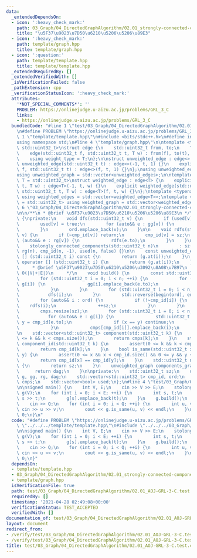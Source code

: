 ```yaml
---
data:
  _extendedDependsOn:
  - icon: ':heavy_check_mark:'
    path: 03_Graph/04_DirectedGraphAlgorithm/02.01_strongly-connected-components.hpp
    title: "\u5F37\u9023\u7D50\u6210\u5206\u5206\u89E3"
  - icon: ':heavy_check_mark:'
    path: template/graph.hpp
    title: template/graph.hpp
  - icon: ':question:'
    path: template/template.hpp
    title: template/template.hpp
  _extendedRequiredBy: []
  _extendedVerifiedWith: []
  _isVerificationFailed: false
  _pathExtension: cpp
  _verificationStatusIcon: ':heavy_check_mark:'
  attributes:
    '*NOT_SPECIAL_COMMENTS*': ''
    PROBLEM: https://onlinejudge.u-aizu.ac.jp/problems/GRL_3_C
    links:
    - https://onlinejudge.u-aizu.ac.jp/problems/GRL_3_C
  bundledCode: "#line 1 \"test/03_Graph/04_DirectedGraphAlgorithm/02.01_AOJ-GRL-3-C.test.cpp\"\
    \n#define PROBLEM \"https://onlinejudge.u-aizu.ac.jp/problems/GRL_3_C\"\n#line\
    \ 1 \"template/template.hpp\"\n#include <bits/stdc++.h>\n#define int int64_t\n\
    using namespace std;\n#line 4 \"template/graph.hpp\"\n\ntemplate <typename T =\
    \ std::uint32_t>\nstruct edge {\n    std::uint32_t from, to;\n    T weight;\n\
    \    edge(std::uint32_t f, std::uint32_t t, T w) : from(f), to(t), weight(w) {}\n\
    \    using weight_type = T;\n};\n\nstruct unweighted_edge : edge<> {\n    explicit\
    \ unweighted_edge(std::uint32_t t) : edge<>(-1, t, 1) {}\n    explicit unweighted_edge(std::uint32_t\
    \ f, std::uint32_t t) : edge<>(f, t, 1) {}\n};\nusing unweighted_edges = std::vector<unweighted_edge>;\n\
    using unweighted_graph = std::vector<unweighted_edges>;\n\ntemplate <typename\
    \ T = std::uint32_t>\nstruct weighted_edge : edge<T> {\n    explicit weighted_edge(std::uint32_t\
    \ t, T w) : edge<T>(-1, t, w) {}\n    explicit weighted_edge(std::uint32_t f,\
    \ std::uint32_t t, T w) : edge<T>(f, t, w) {}\n};\ntemplate <typename T = std::uint32_t>\
    \ using weighted_edges = std::vector<weighted_edge<T>>;\ntemplate <typename T\
    \ = std::uint32_t> using weighted_graph = std::vector<weighted_edges<T>>;\n#line\
    \ 6 \"03_Graph/04_DirectedGraphAlgorithm/02.01_strongly-connected-components.hpp\"\
    \n\n/**\n * @brief \u5F37\u9023\u7D50\u6210\u5206\u5206\u89E3\n */\nclass stolongly_connected_components\
    \ {\nprivate:\n    void dfs(std::uint32_t v) {\n        if (used[v]) return;\n\
    \        used[v] = true;\n        for (auto&& e : gg[v]) {\n            dfs(e.to);\n\
    \        }\n        ord.emplace_back(v);\n    }\n\n    void rdfs(std::uint32_t\
    \ v) {\n        if (~cmp_id[v]) return;\n        cmp_id[v] = sz;\n        for\
    \ (auto&& e : rg[v]) {\n            rdfs(e.to);\n        }\n    }\n\npublic:\n\
    \    stolongly_connected_components(std::uint32_t n)\n        : sz(0), g(n), gg(n),\
    \ rg(n), cmp_id(n, -1), used(n, false) {}\n\n    const unweighted_edges& operator\
    \ [] (std::uint32_t i) const {\n        return (g.at(i));\n    }\n    unweighted_edges&\
    \ operator [] (std::uint32_t i) {\n        return (g.at(i));\n    }\n\n    /**\n\
    \     * @brief \u5F37\u9023\u7D50\u6210\u5206\u3092\u8A08\u7B97\n     * @note\
    \ O(|V|+|E|)\n     */\n    void build() {\n        const std::uint32_t n = g.size();\n\
    \        for (std::uint32_t i = 0; i < n; ++i) {\n            for (auto&& e :\
    \ g[i]) {\n                gg[i].emplace_back(e.to);\n                rg[e.to].emplace_back(i);\n\
    \            }\n        }\n        for (std::uint32_t i = 0; i < n; ++i) {\n \
    \           dfs(i);\n        }\n        std::reverse(begin(ord), end(ord));\n\
    \        for (auto&& i : ord) {\n            if (!~cmp_id[i]) {\n            \
    \    rdfs(i);\n                ++sz;\n            }\n        }\n        dag.resize(sz);\n\
    \        cmps.resize(sz);\n        for (std::uint32_t i = 0; i < n; ++i) {\n \
    \           for (auto&& e : g[i]) {\n                std::uint32_t x = cmp_id[i],\
    \ y = cmp_id[e.to];\n                if (x == y) continue;\n                dag[x].emplace_back(y);\n\
    \            }\n            cmps[cmp_id[i]].emplace_back(i);\n        }\n    }\n\
    \n    std::vector<std::uint32_t> component(std::uint32_t k) {\n        assert(0\
    \ <= k && k < cmps.size());\n        return cmps[k];\n    }\n    std::uint32_t\
    \ component_id(std::uint32_t k) {\n        assert(0 <= k && k < cmp_id.size());\n\
    \        return cmp_id[k];\n    }\n    bool is_same(std::uint32_t x, std::uint32_t\
    \ y) {\n        assert(0 <= x && x < cmp_id.size() && 0 <= y && y < cmp_id.size());\n\
    \        return cmp_id[x] == cmp_id[y];\n    }\n    std::uint32_t number_of_components()\
    \ {\n        return sz;\n    }\n    unweighted_graph components_graph() {\n  \
    \      return dag;\n    }\n\nprivate:\n    std::uint32_t sz;\n    unweighted_graph\
    \ g, gg, rg, dag;\n    std::vector<std::uint32_t> cmp_id, ord;\n    std::vector<std::vector<std::uint32_t>>\
    \ cmps;\n    std::vector<bool> used;\n};\n#line 4 \"test/03_Graph/04_DirectedGraphAlgorithm/02.01_AOJ-GRL-3-C.test.cpp\"\
    \n\nsigned main() {\n    int V, E;\n    cin >> V >> E;\n    stolongly_connected_components\
    \ g(V);\n    for (int i = 0; i < E; ++i) {\n        int s, t;\n        cin >>\
    \ s >> t;\n        g[s].emplace_back(t);\n    }\n    g.build();\n    int Q;\n\
    \    cin >> Q;\n    for (int i = 0; i < Q; ++i) {\n        int u, v;\n       \
    \ cin >> u >> v;\n        cout << g.is_same(u, v) << endl;\n    }\n    return\
    \ 0;\n}\n"
  code: "#define PROBLEM \"https://onlinejudge.u-aizu.ac.jp/problems/GRL_3_C\"\n#include\
    \ \"../../../template/template.hpp\"\n#include \"../../../03_Graph/04_DirectedGraphAlgorithm/02.01_strongly-connected-components.hpp\"\
    \n\nsigned main() {\n    int V, E;\n    cin >> V >> E;\n    stolongly_connected_components\
    \ g(V);\n    for (int i = 0; i < E; ++i) {\n        int s, t;\n        cin >>\
    \ s >> t;\n        g[s].emplace_back(t);\n    }\n    g.build();\n    int Q;\n\
    \    cin >> Q;\n    for (int i = 0; i < Q; ++i) {\n        int u, v;\n       \
    \ cin >> u >> v;\n        cout << g.is_same(u, v) << endl;\n    }\n    return\
    \ 0;\n}"
  dependsOn:
  - template/template.hpp
  - 03_Graph/04_DirectedGraphAlgorithm/02.01_strongly-connected-components.hpp
  - template/graph.hpp
  isVerificationFile: true
  path: test/03_Graph/04_DirectedGraphAlgorithm/02.01_AOJ-GRL-3-C.test.cpp
  requiredBy: []
  timestamp: '2021-04-28 02:49:08+00:00'
  verificationStatus: TEST_ACCEPTED
  verifiedWith: []
documentation_of: test/03_Graph/04_DirectedGraphAlgorithm/02.01_AOJ-GRL-3-C.test.cpp
layout: document
redirect_from:
- /verify/test/03_Graph/04_DirectedGraphAlgorithm/02.01_AOJ-GRL-3-C.test.cpp
- /verify/test/03_Graph/04_DirectedGraphAlgorithm/02.01_AOJ-GRL-3-C.test.cpp.html
title: test/03_Graph/04_DirectedGraphAlgorithm/02.01_AOJ-GRL-3-C.test.cpp
---
```

